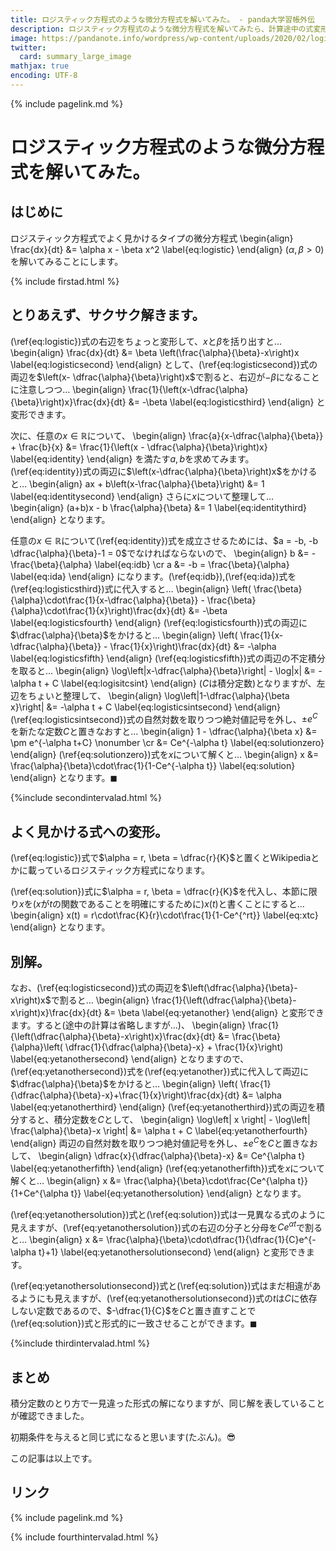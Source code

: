 ```yaml
---
title: ロジスティック方程式のような微分方程式を解いてみた。 - panda大学習帳外伝
description: ロジスティック方程式のような微分方程式を解いてみたら、計算途中の式変形の方法の相違により2通りの異なる形式の解が求まった件。
image: https://pandanote.info/wordpress/wp-content/uploads/2020/02/logisitic_equation_solution.png
twitter:
  card: summary_large_image
mathjax: true
encoding: UTF-8
---
```

{% include pagelink.md %}
# ロジスティック方程式のような微分方程式を解いてみた。
## はじめに
ロジスティック方程式でよく見かけるタイプの微分方程式
\begin{align}
  \frac{dx}{dt} &= \alpha x - \beta x^2 \label{eq:logistic}
\end{align}
($\alpha,\beta > 0$) を解いてみることにします。

{% include firstad.html %}
## とりあえず、サクサク解きます。
(\ref{eq:logistic})式の右辺をちょっと変形して、$x$と$\beta$を括り出すと…
\begin{align}
  \frac{dx}{dt} &= \beta \left(\frac{\alpha}{\beta}-x\right)x \label{eq:logisticsecond}
\end{align}
として、(\ref{eq:logisticsecond})式の両辺を$\left(x- \dfrac{\alpha}{\beta}\right)x$で割ると、右辺が$-\beta$になることに注意しつつ…
\begin{align}
  \frac{1}{\left(x-\dfrac{\alpha}{\beta}\right)x}\frac{dx}{dt} &= -\beta \label{eq:logisticsthird}
\end{align}
と変形できます。

次に、任意の$x \in \mathbb{R}$について、
\begin{align}
  \frac{a}{x-\dfrac{\alpha}{\beta}} + \frac{b}{x} &= \frac{1}{\left(x - \dfrac{\alpha}{\beta}\right)x} \label{eq:identity}
\end{align}
を満たす$a,b$を求めてみます。(\ref{eq:identity})式の両辺に$\left(x-\dfrac{\alpha}{\beta}\right)x$をかけると…
\begin{align}
  ax + b\left(x-\frac{\alpha}{\beta}\right) &= 1 \label{eq:identitysecond}
\end{align}
さらに$x$について整理して…
\begin{align}
  (a+b)x - b \frac{\alpha}{\beta} &= 1 \label{eq:identitythird}
\end{align}
となります。

任意の$x \in \mathbb{R}$について(\ref{eq:identity})式を成立させるためには、$a = -b, -b \dfrac{\alpha}{\beta}-1 = 0$でなければならないので、
\begin{align}
  b &= -\frac{\beta}{\alpha} \label{eq:idb} \cr
  a &= -b = \frac{\beta}{\alpha} \label{eq:ida}
\end{align}
になります。(\ref{eq:idb}),(\ref{eq:ida})式を(\ref{eq:logisticsthird})式に代入すると…
\begin{align}
  \left( \frac{\beta}{\alpha}\cdot\frac{1}{x-\dfrac{\alpha}{\beta}} - \frac{\beta}{\alpha}\cdot\frac{1}{x}\right)\frac{dx}{dt} &= -\beta \label{eq:logisticsfourth}
\end{align}
(\ref{eq:logisticsfourth})式の両辺に$\dfrac{\alpha}{\beta}$をかけると…
\begin{align}
  \left( \frac{1}{x-\dfrac{\alpha}{\beta}} - \frac{1}{x}\right)\frac{dx}{dt} &= -\alpha \label{eq:logisticsfifth}
\end{align}
(\ref{eq:logisticsfifth})式の両辺の不定積分を取ると…
\begin{align}
  \log\left|x-\dfrac{\alpha}{\beta}\right| - \log|x| &= -\alpha t + C \label{eq:logisitcsint}
\end{align}
($C$は積分定数)となりますが、左辺をちょいと整理して、
\begin{align}
  \log\left|1-\dfrac{\alpha}{\beta x}\right| &= -\alpha t + C \label{eq:logisticsintsecond}
\end{align}
(\ref{eq:logisticsintsecond})式の自然対数を取りつつ絶対値記号を外し、$\pm e^C$を新たな定数$C$と置きなおすと…
\begin{align}
  1 - \dfrac{\alpha}{\beta x} &= \pm e^{-\alpha t+C} \nonumber \cr
  &= Ce^{-\alpha t} \label{eq:solutionzero}
\end{align}
(\ref{eq:solutionzero})式を$x$について解くと…
\begin{align}
  x &= \frac{\alpha}{\beta}\cdot\frac{1}{1-Ce^{-\alpha t}} \label{eq:solution}
\end{align}
となります。$\blacksquare$

{%include secondintervalad.html %}
## よく見かける式への変形。
(\ref{eq:logistic})式で$\alpha = r, \beta = \dfrac{r}{K}$と置くとWikipediaとかに載っているロジスティック方程式になります。

(\ref{eq:solution})式に$\alpha = r, \beta = \dfrac{r}{K}$を代入し、本節に限り$x$を($x$が$t$の関数であることを明確にするために)$x(t)$と書くことにすると…
\begin{align}
x(t) = r\cdot\frac{K}{r}\cdot\frac{1}{1-Ce^{^rt}} \label{eq:xtc}
\end{align}
となります。
## 別解。
なお、(\ref{eq:logisticsecond})式の両辺を$\left(\dfrac{\alpha}{\beta}-x\right)x$で割ると…
\begin{align}
  \frac{1}{\left(\dfrac{\alpha}{\beta}-x\right)x}\frac{dx}{dt} &= \beta \label{eq:yetanother}
\end{align}
と変形できます。すると(途中の計算は省略しますが…)、
\begin{align}
  \frac{1}{\left(\dfrac{\alpha}{\beta}-x\right)x}\frac{dx}{dt} &= \frac{\beta}{\alpha}\left( \dfrac{1}{\dfrac{\alpha}{\beta}-x} + \frac{1}{x}\right) \label{eq:yetanothersecond}
\end{align}
となりますので、(\ref{eq:yetanothersecond})式を(\ref{eq:yetanother})式に代入して両辺に$\dfrac{\alpha}{\beta}$をかけると…
\begin{align}
  \left( \frac{1}{\dfrac{\alpha}{\beta}-x}+\frac{1}{x}\right)\frac{dx}{dt} &= \alpha \label{eq:yetanotherthird}
\end{align}
(\ref{eq:yetanotherthird})式の両辺を積分すると、積分定数を$C$として、
\begin{align}
  \log\left| x \right| - \log\left| \frac{\alpha}{\beta}-x \right| &= \alpha t + C \label{eq:yetanotherfourth}
\end{align}
両辺の自然対数を取りつつ絶対値記号を外し、$\pm e^C$を$C$と置きなおして、
\begin{align}
  \dfrac{x}{\dfrac{\alpha}{\beta}-x} &= Ce^{\alpha t} \label{eq:yetanotherfifth}
\end{align}
(\ref{eq:yetanotherfifth})式を$x$について解くと…
\begin{align}
x &= \frac{\alpha}{\beta}\cdot\frac{Ce^{\alpha t}}{1+Ce^{\alpha t}} \label{eq:yetanothersolution} 
\end{align}
となります。

(\ref{eq:yetanothersolution})式と(\ref{eq:solution})式は一見異なる式のように見えますが、(\ref{eq:yetanothersolution})式の右辺の分子と分母を$Ce^{\alpha t}$で割ると…
\begin{align}
  x &= \frac{\alpha}{\beta}\cdot\dfrac{1}{\dfrac{1}{C}e^{-\alpha t}+1} \label{eq:yetanothersolutionsecond}
\end{align}
と変形できます。

(\ref{eq:yetanothersolutionsecond})式と(\ref{eq:solution})式はまだ相違があるようにも見えますが、(\ref{eq:yetanothersolutionsecond})式の$t$は$C$に依存しない定数であるので、$-\dfrac{1}{C}$を$C$と置き直すことで(\ref{eq:solution})式と形式的に一致させることができます。$\blacksquare$

{%include thirdintervalad.html %}
## まとめ
積分定数のとり方で一見違った形式の解になりますが、同じ解を表していることが確認できました。

初期条件を与えると同じ式になると思います(たぶん)。&#x1F60E;

この記事は以上です。
## リンク
{% include pagelink.md %}

{% include fourthintervalad.html %}
